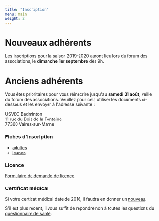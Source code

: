 ```yaml
---
title: "Inscription"
menu: main
weight: 2
---
```


# Nouveaux adhérents

Les inscriptions pour la saison 2019-2020 auront lieu lors du forum des associations, le **dimanche 1er septembre** dès 9h.

# Anciens adhérents

Vous êtes prioritaires pour vous réinscrire jusqu'au **samedi 31 août**, veille du forum des associations. Veuillez pour cela utiliser les documents ci-dessous et les envoyer à l'adresse suivante :

USVEC Badminton<br />
11 rue du Bois de la Fontaine<br />
77360 Vaires-sur-Marne<br />

### Fiches d'inscription

- [adultes](/files/adultes.docx)
- [jeunes](/files/jeunes.docx)

### Licence

[Formulaire de demande de licence](/files/licence.pdf)

### Certificat médical

Si votre certicat médical date de 2016, il faudra en donner un [nouveau](/files/certificat.pdf).

S'il est plus récent, il vous suffit de répondre non à toutes les questions du [questionnaire de santé](/files/qs.pdf).
